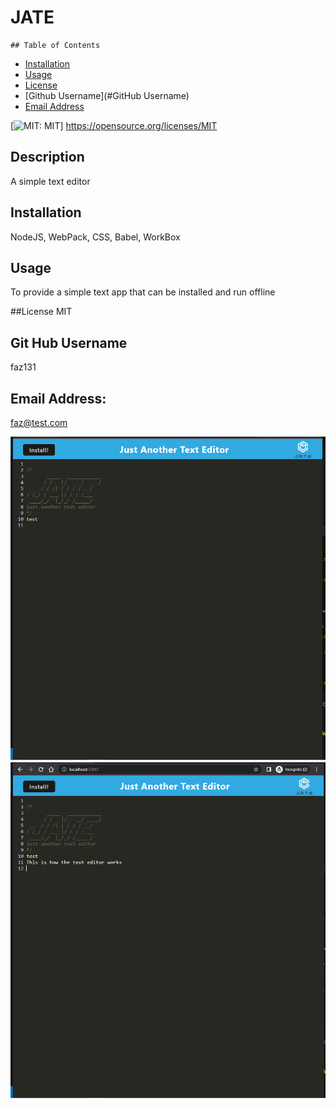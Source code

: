 <h1>JATE</h1>

    ## Table of Contents
  - [Installation](#installation)
  - [Usage](#Usage)   
  - [License](#License)
  - [Github Username](#GitHub Username)
  - [Email Address](#Email)




  [![MIT: MIT](https://img.shields.io/badge/License-MIT-yellow.svg)]
  https://opensource.org/licenses/MIT

 
 
 
  ## Description
  A simple text editor

 
 
  ## Installation 
NodeJS, WebPack, CSS, Babel, WorkBox



## Usage
To provide a simple text app that can be installed and run offline



##License
MIT



## Git Hub Username
faz131



## Email Address:
faz@test.com 


![TextEditorSample1](./assets/example1.PNG)
![TextEditorSample2](./assets/example2.PNG)